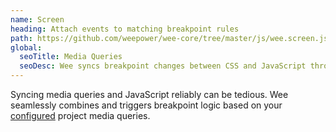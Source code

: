 ```yaml
---
name: Screen
heading: Attach events to matching breakpoint rules
path: https://github.com/weepower/wee-core/tree/master/js/wee.screen.js
global:
  seoTitle: Media Queries
  seoDesc: Wee syncs breakpoint changes between CSS and JavaScript through a simple numeric system.
---
```


Syncing media queries and JavaScript reliably can be tedious. Wee seamlessly combines and triggers breakpoint logic based on your [configured](https://www.weepower.com/start/compiling#project-json) project media queries.